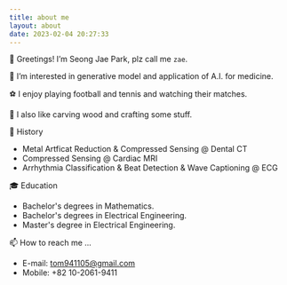 ```yaml
---
title: about me
layout: about
date: 2023-02-04 20:27:33
---
```


👋 Greetings! I’m Seong Jae Park, plz call me `zae`.

👀 I’m interested in generative model and application of A.I. for medicine.

⚽ I enjoy playing football and tennis and watching their matches.

🔨 I also like carving wood and crafting some stuff.

🌱 History
- Metal Artficat Reduction & Compressed Sensing @ Dental CT
- Compressed Sensing @ Cardiac MRI
- Arrhythmia Classification & Beat Detection & Wave Captioning @ ECG

🎓 Education
- Bachelor's degrees in Mathematics.
- Bachelor's degrees in Electrical Engineering.
- Master's degree in Electrical Engineering.

📫 How to reach me ...
- E-mail: tom941105@gmail.com
- Mobile: +82 10-2061-9411
